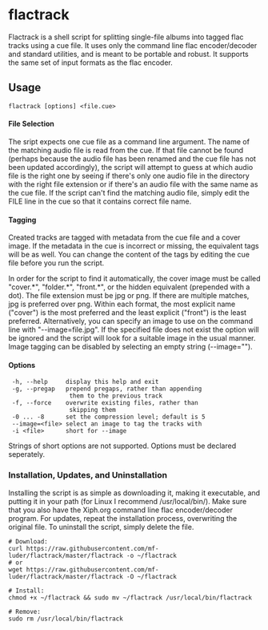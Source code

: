 # flactrack

Flactrack is a shell script for splitting single-file albums into tagged flac tracks using a cue file. It uses only the command line flac encoder/decoder and standard utilities, and is meant to be portable and robust. It supports the same set of input formats as the flac encoder.

## Usage

    flactrack [options] <file.cue>

#### File Selection
The sript expects one cue file as a command line argument. The name of the matching audio file is read from the cue. If that file cannot be found (perhaps because the audio file has been renamed and the cue file has not been updated accordingly), the script will attempt to guess at which audio file is the right one by seeing if there's only one audio file in the directory with the right file extension or if there's an audio file with the same name as the cue file. If the script can't find the matching audio file, simply edit the FILE line in the cue so that it contains correct file name.

#### Tagging
Created tracks are tagged with metadata from the cue file and a cover image. If the metadata in the cue is incorrect or missing, the equivalent tags will be as well. You can change the content of the tags by editing the cue file before you run the script.

In order for the script to find it automatically, the cover image must be called "cover.\*", "folder.\*", "front.\*", or the hidden equivalent (prepended with a dot). The file extension must be jpg or png. If there are multiple matches, jpg is preferred over png. Within each format, the most explicit name ("cover")  is the most preferred and the least explicit ("front") is the least preferred. Alternatively, you can specify an image to use on the command line with "--image=file.jpg". If the specified file does not exist the option will be ignored and the script will look for a suitable image in the usual manner. Image tagging can be disabled by selecting an empty string (--image="").

#### Options
     -h, --help     display this help and exit  
     -g, --pregap   prepend pregaps, rather than appending  
                     them to the previous track  
     -f, --force    overwrite existing files, rather than  
                     skipping them  
     -0 ... -8      set the compression level; default is 5  
     --image=<file> select an image to tag the tracks with  
     -i <file>      short for --image  
Strings of short options are not supported. Options must be declared seperately.

### Installation, Updates, and Uninstallation
Installing the script is as simple as downloading it, making it executable, and putting it in your path (for Linux I recommend /usr/local/bin/). Make sure that you also have the Xiph.org command line flac encoder/decoder program. For updates, repeat the installation process, overwriting the original file. To uninstall the script, simply delete the file.

    # Download:  
    curl https://raw.githubusercontent.com/mf-luder/flactrack/master/flactrack -o ~/flactrack
    # or
    wget https://raw.githubusercontent.com/mf-luder/flactrack/master/flactrack -O ~/flactrack
    
    # Install:
    chmod +x ~/flactrack && sudo mv ~/flactrack /usr/local/bin/flactrack
    
    # Remove:
    sudo rm /usr/local/bin/flactrack
